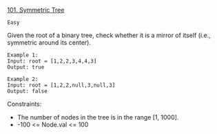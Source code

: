 [101. Symmetric Tree](https://leetcode.com/problems/symmetric-tree/)

`Easy`

Given the root of a binary tree, check whether it is a mirror of itself (i.e., symmetric around its center).

```
Example 1:
Input: root = [1,2,2,3,4,4,3]
Output: true

Example 2:
Input: root = [1,2,2,null,3,null,3]
Output: false
```

Constraints:

- The number of nodes in the tree is in the range [1, 1000].
- -100 <= Node.val <= 100